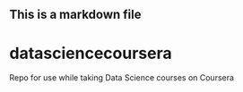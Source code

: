 ## This is a markdown file

datasciencecoursera
===================

Repo for use while taking Data Science courses on Coursera
